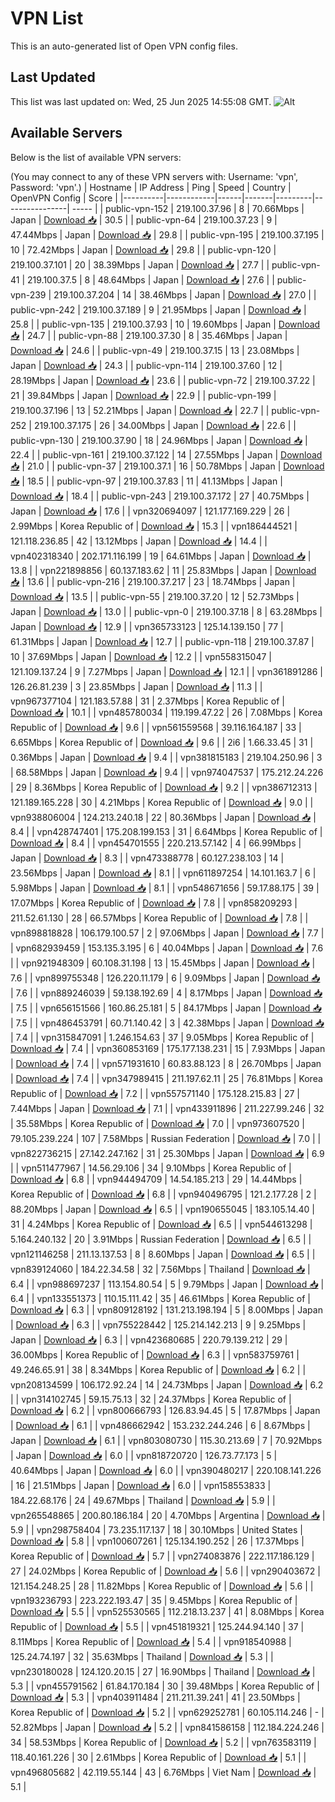 # VPN List

This is an auto-generated list of Open VPN config files.

## Last Updated

This list was last updated on: Wed, 25 Jun 2025 14:55:08 GMT.
![Alt](https://repobeats.axiom.co/api/embed/186b98318ef1479477931607c1ad7d823f12451f.svg "Repobeats analytics image")

## Available Servers

Below is the list of available VPN servers:

(You may connect to any of these VPN servers with: Username: 'vpn', Password: 'vpn'.)
| Hostname | IP Address | Ping | Speed | Country | OpenVPN Config | Score |
|----------|------------|------|-------|---------|----------------| ----- |
| public-vpn-152 | 219.100.37.96 | 8 | 70.66Mbps | Japan | [Download 📥](./configs/server_0_JP.ovpn) | 30.5 |
| public-vpn-64 | 219.100.37.23 | 9 | 47.44Mbps | Japan | [Download 📥](./configs/server_1_JP.ovpn) | 29.8 |
| public-vpn-195 | 219.100.37.195 | 10 | 72.42Mbps | Japan | [Download 📥](./configs/server_2_JP.ovpn) | 29.8 |
| public-vpn-120 | 219.100.37.101 | 20 | 38.39Mbps | Japan | [Download 📥](./configs/server_3_JP.ovpn) | 27.7 |
| public-vpn-41 | 219.100.37.5 | 8 | 48.64Mbps | Japan | [Download 📥](./configs/server_4_JP.ovpn) | 27.6 |
| public-vpn-239 | 219.100.37.204 | 14 | 38.46Mbps | Japan | [Download 📥](./configs/server_5_JP.ovpn) | 27.0 |
| public-vpn-242 | 219.100.37.189 | 9 | 21.95Mbps | Japan | [Download 📥](./configs/server_6_JP.ovpn) | 25.8 |
| public-vpn-135 | 219.100.37.93 | 10 | 19.60Mbps | Japan | [Download 📥](./configs/server_7_JP.ovpn) | 24.7 |
| public-vpn-88 | 219.100.37.30 | 8 | 35.46Mbps | Japan | [Download 📥](./configs/server_8_JP.ovpn) | 24.6 |
| public-vpn-49 | 219.100.37.15 | 13 | 23.08Mbps | Japan | [Download 📥](./configs/server_9_JP.ovpn) | 24.3 |
| public-vpn-114 | 219.100.37.60 | 12 | 28.19Mbps | Japan | [Download 📥](./configs/server_10_JP.ovpn) | 23.6 |
| public-vpn-72 | 219.100.37.22 | 21 | 39.84Mbps | Japan | [Download 📥](./configs/server_11_JP.ovpn) | 22.9 |
| public-vpn-199 | 219.100.37.196 | 13 | 52.21Mbps | Japan | [Download 📥](./configs/server_12_JP.ovpn) | 22.7 |
| public-vpn-252 | 219.100.37.175 | 26 | 34.00Mbps | Japan | [Download 📥](./configs/server_13_JP.ovpn) | 22.6 |
| public-vpn-130 | 219.100.37.90 | 18 | 24.96Mbps | Japan | [Download 📥](./configs/server_14_JP.ovpn) | 22.4 |
| public-vpn-161 | 219.100.37.122 | 14 | 27.55Mbps | Japan | [Download 📥](./configs/server_15_JP.ovpn) | 21.0 |
| public-vpn-37 | 219.100.37.1 | 16 | 50.78Mbps | Japan | [Download 📥](./configs/server_16_JP.ovpn) | 18.5 |
| public-vpn-97 | 219.100.37.83 | 11 | 41.13Mbps | Japan | [Download 📥](./configs/server_17_JP.ovpn) | 18.4 |
| public-vpn-243 | 219.100.37.172 | 27 | 40.75Mbps | Japan | [Download 📥](./configs/server_18_JP.ovpn) | 17.6 |
| vpn320694097 | 121.177.169.229 | 26 | 2.99Mbps | Korea Republic of | [Download 📥](./configs/server_19_KR.ovpn) | 15.3 |
| vpn186444521 | 121.118.236.85 | 42 | 13.12Mbps | Japan | [Download 📥](./configs/server_20_JP.ovpn) | 14.4 |
| vpn402318340 | 202.171.116.199 | 19 | 64.61Mbps | Japan | [Download 📥](./configs/server_21_JP.ovpn) | 13.8 |
| vpn221898856 | 60.137.183.62 | 11 | 25.83Mbps | Japan | [Download 📥](./configs/server_22_JP.ovpn) | 13.6 |
| public-vpn-216 | 219.100.37.217 | 23 | 18.74Mbps | Japan | [Download 📥](./configs/server_23_JP.ovpn) | 13.5 |
| public-vpn-55 | 219.100.37.20 | 12 | 52.73Mbps | Japan | [Download 📥](./configs/server_24_JP.ovpn) | 13.0 |
| public-vpn-0 | 219.100.37.18 | 8 | 63.28Mbps | Japan | [Download 📥](./configs/server_25_JP.ovpn) | 12.9 |
| vpn365733123 | 125.14.139.150 | 77 | 61.31Mbps | Japan | [Download 📥](./configs/server_26_JP.ovpn) | 12.7 |
| public-vpn-118 | 219.100.37.87 | 10 | 37.69Mbps | Japan | [Download 📥](./configs/server_27_JP.ovpn) | 12.2 |
| vpn558315047 | 121.109.137.24 | 9 | 7.27Mbps | Japan | [Download 📥](./configs/server_28_JP.ovpn) | 12.1 |
| vpn361891286 | 126.26.81.239 | 3 | 23.85Mbps | Japan | [Download 📥](./configs/server_29_JP.ovpn) | 11.3 |
| vpn967377104 | 121.183.57.88 | 31 | 2.37Mbps | Korea Republic of | [Download 📥](./configs/server_30_KR.ovpn) | 10.1 |
| vpn485780034 | 119.199.47.22 | 26 | 7.08Mbps | Korea Republic of | [Download 📥](./configs/server_31_KR.ovpn) | 9.6 |
| vpn561559568 | 39.116.164.187 | 33 | 6.65Mbps | Korea Republic of | [Download 📥](./configs/server_32_KR.ovpn) | 9.6 |
| 2i6 | 1.66.33.45 | 31 | 0.36Mbps | Japan | [Download 📥](./configs/server_33_JP.ovpn) | 9.4 |
| vpn381815183 | 219.104.250.96 | 3 | 68.58Mbps | Japan | [Download 📥](./configs/server_34_JP.ovpn) | 9.4 |
| vpn974047537 | 175.212.24.226 | 29 | 8.36Mbps | Korea Republic of | [Download 📥](./configs/server_35_KR.ovpn) | 9.2 |
| vpn386712313 | 121.189.165.228 | 30 | 4.21Mbps | Korea Republic of | [Download 📥](./configs/server_36_KR.ovpn) | 9.0 |
| vpn938806004 | 124.213.240.18 | 22 | 80.36Mbps | Japan | [Download 📥](./configs/server_37_JP.ovpn) | 8.4 |
| vpn428747401 | 175.208.199.153 | 31 | 6.64Mbps | Korea Republic of | [Download 📥](./configs/server_38_KR.ovpn) | 8.4 |
| vpn454701555 | 220.213.57.142 | 4 | 66.99Mbps | Japan | [Download 📥](./configs/server_39_JP.ovpn) | 8.3 |
| vpn473388778 | 60.127.238.103 | 14 | 23.56Mbps | Japan | [Download 📥](./configs/server_40_JP.ovpn) | 8.1 |
| vpn611897254 | 14.101.163.7 | 6 | 5.98Mbps | Japan | [Download 📥](./configs/server_41_JP.ovpn) | 8.1 |
| vpn548671656 | 59.17.88.175 | 39 | 17.07Mbps | Korea Republic of | [Download 📥](./configs/server_42_KR.ovpn) | 7.8 |
| vpn858209293 | 211.52.61.130 | 28 | 66.57Mbps | Korea Republic of | [Download 📥](./configs/server_43_KR.ovpn) | 7.8 |
| vpn898818828 | 106.179.100.57 | 2 | 97.06Mbps | Japan | [Download 📥](./configs/server_44_JP.ovpn) | 7.7 |
| vpn682939459 | 153.135.3.195 | 6 | 40.04Mbps | Japan | [Download 📥](./configs/server_45_JP.ovpn) | 7.6 |
| vpn921948309 | 60.108.31.198 | 13 | 15.45Mbps | Japan | [Download 📥](./configs/server_46_JP.ovpn) | 7.6 |
| vpn899755348 | 126.220.11.179 | 6 | 9.09Mbps | Japan | [Download 📥](./configs/server_47_JP.ovpn) | 7.6 |
| vpn889246039 | 59.138.192.69 | 4 | 8.17Mbps | Japan | [Download 📥](./configs/server_48_JP.ovpn) | 7.5 |
| vpn656151566 | 160.86.25.181 | 5 | 84.17Mbps | Japan | [Download 📥](./configs/server_49_JP.ovpn) | 7.5 |
| vpn486453791 | 60.71.140.42 | 3 | 42.38Mbps | Japan | [Download 📥](./configs/server_50_JP.ovpn) | 7.4 |
| vpn315847091 | 1.246.154.63 | 37 | 9.05Mbps | Korea Republic of | [Download 📥](./configs/server_51_KR.ovpn) | 7.4 |
| vpn360853169 | 175.177.138.231 | 15 | 7.93Mbps | Japan | [Download 📥](./configs/server_52_JP.ovpn) | 7.4 |
| vpn571931610 | 60.83.88.123 | 8 | 26.70Mbps | Japan | [Download 📥](./configs/server_53_JP.ovpn) | 7.4 |
| vpn347989415 | 211.197.62.11 | 25 | 76.81Mbps | Korea Republic of | [Download 📥](./configs/server_54_KR.ovpn) | 7.2 |
| vpn557571140 | 175.128.215.83 | 27 | 7.44Mbps | Japan | [Download 📥](./configs/server_55_JP.ovpn) | 7.1 |
| vpn433911896 | 211.227.99.246 | 32 | 35.58Mbps | Korea Republic of | [Download 📥](./configs/server_56_KR.ovpn) | 7.0 |
| vpn973607520 | 79.105.239.224 | 107 | 7.58Mbps | Russian Federation | [Download 📥](./configs/server_57_RU.ovpn) | 7.0 |
| vpn822736215 | 27.142.247.162 | 31 | 25.30Mbps | Japan | [Download 📥](./configs/server_58_JP.ovpn) | 6.9 |
| vpn511477967 | 14.56.29.106 | 34 | 9.10Mbps | Korea Republic of | [Download 📥](./configs/server_59_KR.ovpn) | 6.8 |
| vpn944494709 | 14.54.185.213 | 29 | 14.44Mbps | Korea Republic of | [Download 📥](./configs/server_60_KR.ovpn) | 6.8 |
| vpn940496795 | 121.2.177.28 | 2 | 88.20Mbps | Japan | [Download 📥](./configs/server_61_JP.ovpn) | 6.5 |
| vpn190655045 | 183.105.14.40 | 31 | 4.24Mbps | Korea Republic of | [Download 📥](./configs/server_62_KR.ovpn) | 6.5 |
| vpn544613298 | 5.164.240.132 | 20 | 3.91Mbps | Russian Federation | [Download 📥](./configs/server_63_RU.ovpn) | 6.5 |
| vpn121146258 | 211.13.137.53 | 8 | 8.60Mbps | Japan | [Download 📥](./configs/server_64_JP.ovpn) | 6.5 |
| vpn839124060 | 184.22.34.58 | 32 | 7.56Mbps | Thailand | [Download 📥](./configs/server_65_TH.ovpn) | 6.4 |
| vpn988697237 | 113.154.80.54 | 5 | 9.79Mbps | Japan | [Download 📥](./configs/server_66_JP.ovpn) | 6.4 |
| vpn133551373 | 110.15.111.42 | 35 | 46.61Mbps | Korea Republic of | [Download 📥](./configs/server_67_KR.ovpn) | 6.3 |
| vpn809128192 | 131.213.198.194 | 5 | 8.00Mbps | Japan | [Download 📥](./configs/server_68_JP.ovpn) | 6.3 |
| vpn755228442 | 125.214.142.213 | 9 | 9.25Mbps | Japan | [Download 📥](./configs/server_69_JP.ovpn) | 6.3 |
| vpn423680685 | 220.79.139.212 | 29 | 36.00Mbps | Korea Republic of | [Download 📥](./configs/server_70_KR.ovpn) | 6.3 |
| vpn583759761 | 49.246.65.91 | 38 | 8.34Mbps | Korea Republic of | [Download 📥](./configs/server_71_KR.ovpn) | 6.2 |
| vpn208134599 | 106.172.92.24 | 14 | 24.73Mbps | Japan | [Download 📥](./configs/server_72_JP.ovpn) | 6.2 |
| vpn314102745 | 59.15.75.13 | 32 | 24.37Mbps | Korea Republic of | [Download 📥](./configs/server_73_KR.ovpn) | 6.2 |
| vpn800666793 | 126.83.94.45 | 5 | 17.87Mbps | Japan | [Download 📥](./configs/server_74_JP.ovpn) | 6.1 |
| vpn486662942 | 153.232.244.246 | 6 | 8.67Mbps | Japan | [Download 📥](./configs/server_75_JP.ovpn) | 6.1 |
| vpn803080730 | 115.30.213.69 | 7 | 70.92Mbps | Japan | [Download 📥](./configs/server_76_JP.ovpn) | 6.0 |
| vpn818720720 | 126.73.77.173 | 5 | 40.64Mbps | Japan | [Download 📥](./configs/server_77_JP.ovpn) | 6.0 |
| vpn390480217 | 220.108.141.226 | 16 | 21.51Mbps | Japan | [Download 📥](./configs/server_78_JP.ovpn) | 6.0 |
| vpn158553833 | 184.22.68.176 | 24 | 49.67Mbps | Thailand | [Download 📥](./configs/server_79_TH.ovpn) | 5.9 |
| vpn265548865 | 200.80.186.184 | 20 | 4.70Mbps | Argentina | [Download 📥](./configs/server_80_AR.ovpn) | 5.9 |
| vpn298758404 | 73.235.117.137 | 18 | 30.10Mbps | United States | [Download 📥](./configs/server_81_US.ovpn) | 5.8 |
| vpn100607261 | 125.134.190.252 | 26 | 17.37Mbps | Korea Republic of | [Download 📥](./configs/server_82_KR.ovpn) | 5.7 |
| vpn274083876 | 222.117.186.129 | 27 | 24.02Mbps | Korea Republic of | [Download 📥](./configs/server_83_KR.ovpn) | 5.6 |
| vpn290403672 | 121.154.248.25 | 28 | 11.82Mbps | Korea Republic of | [Download 📥](./configs/server_84_KR.ovpn) | 5.6 |
| vpn193236793 | 223.222.193.47 | 35 | 9.45Mbps | Korea Republic of | [Download 📥](./configs/server_85_KR.ovpn) | 5.5 |
| vpn525530565 | 112.218.13.237 | 41 | 8.08Mbps | Korea Republic of | [Download 📥](./configs/server_86_KR.ovpn) | 5.5 |
| vpn451819321 | 125.244.94.140 | 37 | 8.11Mbps | Korea Republic of | [Download 📥](./configs/server_87_KR.ovpn) | 5.4 |
| vpn918540988 | 125.24.74.197 | 32 | 35.63Mbps | Thailand | [Download 📥](./configs/server_88_TH.ovpn) | 5.3 |
| vpn230180028 | 124.120.20.15 | 27 | 16.90Mbps | Thailand | [Download 📥](./configs/server_89_TH.ovpn) | 5.3 |
| vpn455791562 | 61.84.170.184 | 30 | 39.48Mbps | Korea Republic of | [Download 📥](./configs/server_90_KR.ovpn) | 5.3 |
| vpn403911484 | 211.211.39.241 | 41 | 23.50Mbps | Korea Republic of | [Download 📥](./configs/server_91_KR.ovpn) | 5.2 |
| vpn629252781 | 60.105.114.246 | - | 52.82Mbps | Japan | [Download 📥](./configs/server_92_JP.ovpn) | 5.2 |
| vpn841586158 | 112.184.224.246 | 34 | 58.53Mbps | Korea Republic of | [Download 📥](./configs/server_93_KR.ovpn) | 5.2 |
| vpn763583119 | 118.40.161.226 | 30 | 2.61Mbps | Korea Republic of | [Download 📥](./configs/server_94_KR.ovpn) | 5.1 |
| vpn496805682 | 42.119.55.144 | 43 | 6.76Mbps | Viet Nam | [Download 📥](./configs/server_95_VN.ovpn) | 5.1 |
